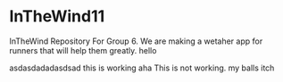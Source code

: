 # InTheWind11
InTheWind Repository For Group 6.
We are making a wetaher app for runners that will help them greatly.
hello

asdasdadadasdsad
this is working
aha
This is not working.
my balls itch